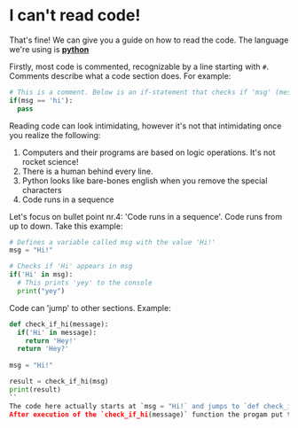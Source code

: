 # I can't read code! 
That's fine! We can give you a guide on how to read the code.
The language we're using is [**python**](https://python.org)


Firstly, most code is commented, recognizable by a line starting with `#`. Comments describe what a code section does. For example:
```py
# This is a comment. Below is an if-statement that checks if 'msg' (message) is 'hi'
if(msg == 'hi'):
  pass
```

Reading code can look intimidating, however it's not that intimidating once you realize the following:
1. Computers and their programs are based on logic operations. It's not rocket science!
2. There is a human behind every line.
3. Python looks like bare-bones english when you remove the special characters
4. Code runs in a sequence

Let's focus on bullet point nr.4: 'Code runs in a sequence'. Code runs from up to down. Take this example:
```py
# Defines a variable called msg with the value 'Hi!'
msg = "Hi!"

# Checks if 'Hi' appears in msg
if('Hi' in msg):
  # This prints 'yey' to the console
  print("yey")
```

Code can 'jump' to other sections. Example:
```py
def check_if_hi(message):
  if('Hi' in message):
    return 'Hey!'
  return 'Hey?'
  
msg = "Hi!"

result = check_if_hi(msg)
print(result)
``
The code here actually starts at `msg = "Hi!` and jumps to `def check_if_hi(message)` once the program reaches `result = check_if_hi(msg)`. 
After execution of the `check_if_hi(message)` function the progam put the returning value in `result`. Finally the progam prints `result` with `print(result)`
  
